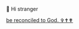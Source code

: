 👋 Hi stranger

[be reconciled to God. ✞✝✟](https://www.bibleref.com/2-Corinthians/5/2-Corinthians-5-20.html)



<!---
gkaestner/gkaestner is a ✨ special ✨ repository because its `README.md` (this file) appears on your GitHub profile.
You can click the Preview link to take a look at your changes.
--->
